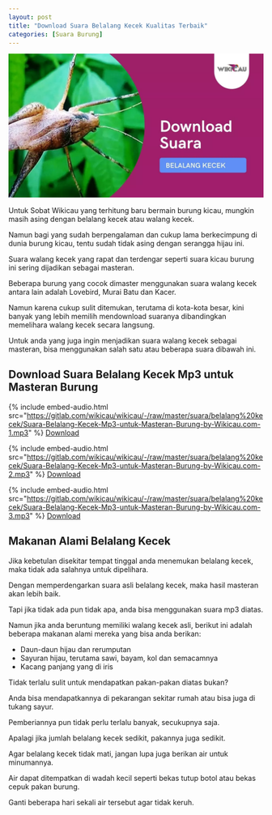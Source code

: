 ```yaml
---
layout: post
title: "Download Suara Belalang Kecek Kualitas Terbaik"
categories: [Suara Burung]
---
```


![](/images/suara-belalang-kecek.webp)

Untuk Sobat Wikicau yang terhitung baru bermain burung kicau, mungkin masih asing dengan belalang kecek atau walang kecek.

Namun bagi yang sudah berpengalaman dan cukup lama berkecimpung di dunia burung kicau, tentu sudah tidak asing dengan serangga hijau ini.

Suara walang kecek yang rapat dan terdengar seperti suara kicau burung ini sering dijadikan sebagai masteran.

Beberapa burung yang cocok dimaster menggunakan suara walang kecek antara lain adalah Lovebird, Murai Batu dan Kacer.

Namun karena cukup sulit ditemukan, terutama di kota-kota besar, kini banyak yang lebih memilih mendownload suaranya dibandingkan memelihara walang kecek secara langsung.

Untuk anda yang juga ingin menjadikan suara walang kecek sebagai masteran, bisa menggunakan salah satu atau beberapa suara dibawah ini.

## Download Suara Belalang Kecek Mp3 untuk Masteran Burung

{% include embed-audio.html src="https://gitlab.com/wikicau/wikicau/-/raw/master/suara/belalang%20kecek/Suara-Belalang-Kecek-Mp3-untuk-Masteran-Burung-by-Wikicau.com-1.mp3" %}
[Download](https://bit.ly/2Y59U6j)

{% include embed-audio.html src="https://gitlab.com/wikicau/wikicau/-/raw/master/suara/belalang%20kecek/Suara-Belalang-Kecek-Mp3-untuk-Masteran-Burung-by-Wikicau.com-2.mp3" %}
[Download](https://bit.ly/2x79pwH)

{% include embed-audio.html src="https://gitlab.com/wikicau/wikicau/-/raw/master/suara/belalang%20kecek/Suara-Belalang-Kecek-Mp3-untuk-Masteran-Burung-by-Wikicau.com-3.mp3" %}
[Download](https://bit.ly/2IxD3Sp)

## Makanan Alami Belalang Kecek

Jika kebetulan disekitar tempat tinggal anda menemukan belalang kecek, maka tidak ada salahnya untuk dipelihara.

Dengan memperdengarkan suara asli belalang kecek, maka hasil masteran akan lebih baik.

Tapi jika tidak ada pun tidak apa, anda bisa menggunakan suara mp3 diatas.

Namun jika anda beruntung memiliki walang kecek asli, berikut ini adalah beberapa makanan alami mereka yang bisa anda berikan:

- Daun-daun hijau dan rerumputan
- Sayuran hijau, terutama sawi, bayam, kol dan semacamnya
- Kacang panjang yang di iris

Tidak terlalu sulit untuk mendapatkan pakan-pakan diatas bukan?

Anda bisa mendapatkannya di pekarangan sekitar rumah atau bisa juga di tukang sayur.

Pemberiannya pun tidak perlu terlalu banyak, secukupnya saja.

Apalagi jika jumlah belalang kecek sedikit, pakannya juga sedikit.

Agar belalang kecek tidak mati, jangan lupa juga berikan air untuk minumannya.

Air dapat ditempatkan di wadah kecil seperti bekas tutup botol atau bekas cepuk pakan burung.

Ganti beberapa hari sekali air tersebut agar tidak keruh.